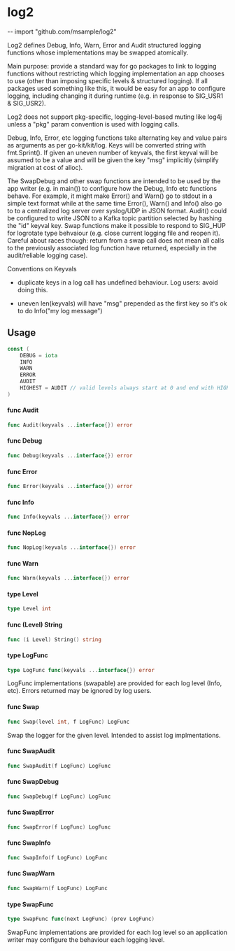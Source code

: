 # log2
--
    import "github.com/msample/log2"

Log2 defines Debug, Info, Warn, Error and Audit structured logging functions
whose implementations may be swapped atomically.

Main purpose: provide a standard way for go packages to link to logging
functions without restricting which logging implementation an app chooses to use
(other than imposing specific levels & structured logging). If all packages used
something like this, it would be easy for an app to configure logging, including
changing it during runtime (e.g. in response to SIG_USR1 & SIG_USR2).

Log2 does not support pkg-specific, logging-level-based muting like log4j unless
a "pkg" param convention is used with logging calls.

Debug, Info, Error, etc logging functions take alternating key and value pairs
as arguments as per go-kit/kit/log. Keys will be converted string with
fmt.Sprint(). If given an uneven number of keyvals, the first keyval will be
assumed to be a value and will be given the key "msg" implicitly (simplify
migration at cost of alloc).

The SwapDebug and other swap functions are intended to be used by the app writer
(e.g. in main()) to configure how the Debug, Info etc functions behave. For
example, it might make Error() and Warn() go to stdout in a simple text format
while at the same time Error(), Warn() and Info() also go to to a centralized
log server over syslog/UDP in JSON format. Audit() could be configured to write
JSON to a Kafka topic partition selected by hashing the "id" keyval key. Swap
functions make it possible to respond to SIG_HUP for logrotate type behvaiour
(e.g. close current logging file and reopen it). Careful about races though:
return from a swap call does not mean all calls to the previously associated log
function have returned, especially in the audit/reliable logging case).


Conventions on Keyvals

- duplicate keys in a log call has undefined behaviour. Log users: avoid doing
this.

- uneven len(keyvals) will have "msg" prepended as the first key so it's ok to
do Info("my log message")

## Usage

```go
const (
	DEBUG = iota
	INFO
	WARN
	ERROR
	AUDIT
	HIGHEST = AUDIT // valid levels always start at 0 and end with HIGHEST, contigous
)
```

#### func  Audit

```go
func Audit(keyvals ...interface{}) error
```

#### func  Debug

```go
func Debug(keyvals ...interface{}) error
```

#### func  Error

```go
func Error(keyvals ...interface{}) error
```

#### func  Info

```go
func Info(keyvals ...interface{}) error
```

#### func  NopLog

```go
func NopLog(keyvals ...interface{}) error
```

#### func  Warn

```go
func Warn(keyvals ...interface{}) error
```

#### type Level

```go
type Level int
```


#### func (Level) String

```go
func (i Level) String() string
```

#### type LogFunc

```go
type LogFunc func(keyvals ...interface{}) error
```

LogFunc implementations (swapable) are provided for each log level (Info, etc).
Errors returned may be ignored by log users.

#### func  Swap

```go
func Swap(level int, f LogFunc) LogFunc
```
Swap the logger for the given level. Intended to assist log implmentations.

#### func  SwapAudit

```go
func SwapAudit(f LogFunc) LogFunc
```

#### func  SwapDebug

```go
func SwapDebug(f LogFunc) LogFunc
```

#### func  SwapError

```go
func SwapError(f LogFunc) LogFunc
```

#### func  SwapInfo

```go
func SwapInfo(f LogFunc) LogFunc
```

#### func  SwapWarn

```go
func SwapWarn(f LogFunc) LogFunc
```

#### type SwapFunc

```go
type SwapFunc func(next LogFunc) (prev LogFunc)
```

SwapFunc implementations are provided for each log level so an application
writer may configure the behaviour each logging level.
